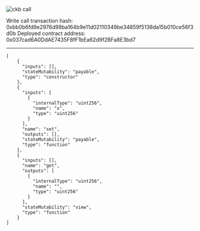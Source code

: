 ![ckb call](https://user-images.githubusercontent.com/72917728/128826693-55b2c5ed-608c-40b5-889e-5ef06349753b.PNG)

  Write call transaction hash: 0xbb0b6fd9e2976d98ba164b9e11d02110349be34859f5138da15b010ce56f3d0b
  Deployed contract address: 0x037cad6A0DdAE7435F8fF1bEa62d9f2BFa8E3bd7
  
---

```
[
	{
	  "inputs": [],
	  "stateMutability": "payable",
	  "type": "constructor"
	},
	{
	  "inputs": [
		{
		  "internalType": "uint256",
		  "name": "x",
		  "type": "uint256"
		}
	  ],
	  "name": "set",
	  "outputs": [],
	  "stateMutability": "payable",
	  "type": "function"
	},
	{
	  "inputs": [],
	  "name": "get",
	  "outputs": [
		{
		  "internalType": "uint256",
		  "name": "",
		  "type": "uint256"
		}
	  ],
	  "stateMutability": "view",
	  "type": "function"
	}
]
```
